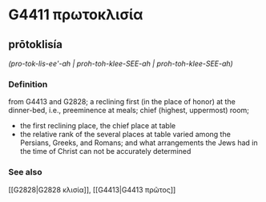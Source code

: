 # G4411 πρωτοκλισία

## prōtoklisía

_(pro-tok-lis-ee'-ah | proh-toh-klee-SEE-ah | proh-toh-klee-SEE-ah)_

### Definition

from G4413 and G2828; a reclining first (in the place of honor) at the dinner-bed, i.e., preeminence at meals; chief (highest, uppermost) room; 

- the first reclining place, the chief place at table
- the relative rank of the several places at table varied among the Persians, Greeks, and Romans; and what arrangements the Jews had in the time of Christ can not be accurately determined

### See also

[[G2828|G2828 κλισία]], [[G4413|G4413 πρῶτος]]

